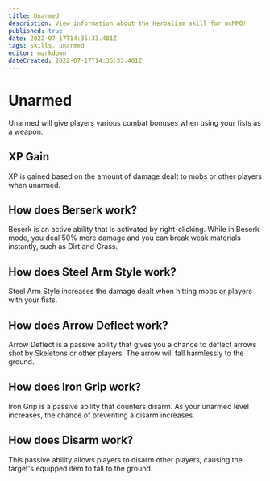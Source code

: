 ```yaml
---
title: Unarmed
description: View information about the Herbalism skill for mcMMO!
published: true
date: 2022-07-17T14:35:33.401Z
tags: skills, unarmed
editor: markdown
dateCreated: 2022-07-17T14:35:33.401Z
---
```


# Unarmed

Unarmed will give players various combat bonuses when using your fists as a weapon.

## XP Gain

XP is gained based on the amount of damage dealt to mobs or other players when unarmed.

## How does Berserk work?

Beserk is an active ability that is activated by right-clicking. While in Beserk mode, you deal 50% more damage and you can break weak materials instantly, such as  Dirt and Grass.

## How does Steel Arm Style work?

Steel Arm Style increases the damage dealt when hitting mobs or players with your fists.

## How does Arrow Deflect work?

Arrow Deflect is a passive ability that gives you a chance to deflect arrows shot by Skeletons or other players. The arrow will fall harmlessly to the ground.

## How does Iron Grip work?

Iron Grip is a passive ability that counters disarm. As your unarmed level increases, the chance of preventing a disarm increases.

## How does Disarm work?

This passive ability allows players to disarm other players, causing the target's equipped item to fall to the ground.

